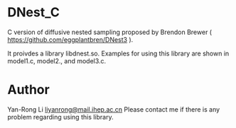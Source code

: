 # DNest_C

C version of diffusive nested sampling proposed by Brendon Brewer ( https://github.com/eggplantbren/DNest3 ).

It proivdes a library libdnest.so. Examples for using this library are shown in model1.c, model2., and model3.c.

# Author
Yan-Rong Li
liyanrong@mail.ihep.ac.cn
Please contact me if there is any problem regarding using this library.